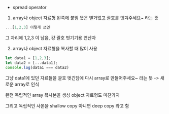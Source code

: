 * spread operator
1) array나 object 자료형 왼쪽에 붙임
뜻은 별거없고 괄호를 벗겨주세요~ 라는 뜻

```javascript
...[1,2,3] 이렇게 쓰면
```

그 자리에 1,2,3 이 남음, 걍 괄호 벗기기용 연산자

2) array나 object 자료형을 복사할 때 많이 사용
```javascript
let data1 = [1,2,3];
let data2 = [...data1];
console.log(data1 === data2)
```
그냥 data1에 있던 자료들을 괄호 벗긴담에 다시 array로 만들어주세요~ 라는 뜻 -> 새로운 array로 인식

완전 독립적인 array 복사본을 생성
object 자료형도 마찬가지

그리고 독립적인 사본을 shallow copy 아니면 deep copy 라고 함